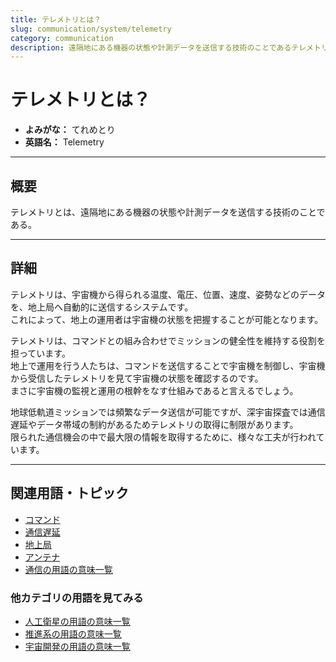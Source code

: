 ```yaml
---
title: テレメトリとは？
slug: communication/system/telemetry
category: communication
description: 遠隔地にある機器の状態や計測データを送信する技術のことであるテレメトリの意味・定義・内容について解説します．
---
```


# テレメトリとは？

- **よみがな：** てれめとり  
- **英語名：** Telemetry  

---

## 概要

テレメトリとは、遠隔地にある機器の状態や計測データを送信する技術のことである。  

---

## 詳細

テレメトリは、宇宙機から得られる温度、電圧、位置、速度、姿勢などのデータを、地上局へ自動的に送信するシステムです。  
これによって、地上の運用者は宇宙機の状態を把握することが可能となります。  

テレメトリは、コマンドとの組み合わせでミッションの健全性を維持する役割を担っています。  
地上で運用を行う人たちは、コマンドを送信することで宇宙機を制御し、宇宙機から受信したテレメトリを見て宇宙機の状態を確認するのです。  
まさに宇宙機の監視と運用の根幹をなす仕組みであると言えるでしょう。  

地球低軌道ミッションでは頻繁なデータ送信が可能ですが、深宇宙探査では通信遅延やデータ帯域の制約があるためテレメトリの取得に制限があります。  
限られた通信機会の中で最大限の情報を取得するために、様々な工夫が行われています。  

---

## 関連用語・トピック

- [コマンド](communication/system/command)
- [通信遅延](communication/technology/communication-delay)
- [地上局](communication/system/ground-station)
- [アンテナ](communication/technology/antenna)
- [通信の用語の意味一覧](category/communication)

### 他カテゴリの用語を見てみる
- [人工衛星の用語の意味一覧](category/satellite)
- [推進系の用語の意味一覧](category/propulsion)
- [宇宙開発の用語の意味一覧](category/glossary)
